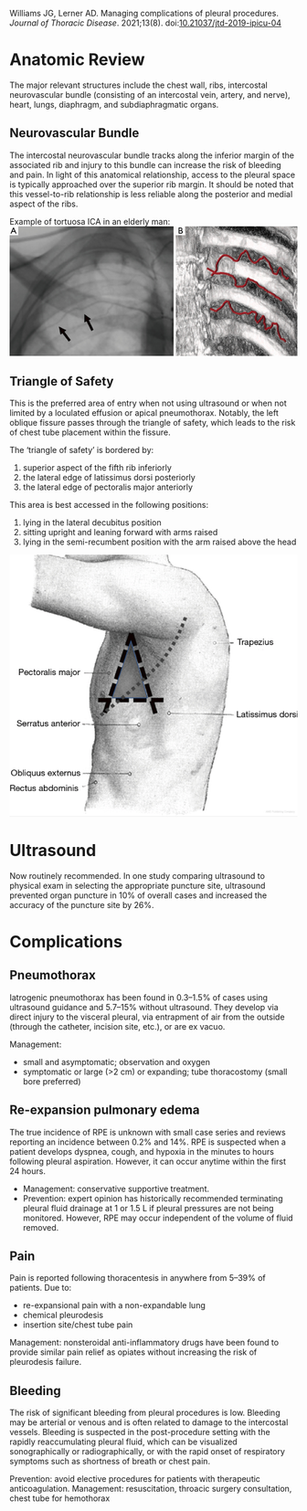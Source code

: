 Williams JG, Lerner AD. Managing complications of pleural procedures. _Journal of Thoracic Disease_. 2021;13(8). doi:[10.21037/jtd-2019-ipicu-04](https://doi.org/10.21037/jtd-2019-ipicu-04)

# Anatomic Review
The major relevant structures include the chest wall, ribs, intercostal neurovascular bundle (consisting of an intercostal vein, artery, and nerve), heart, lungs, diaphragm, and subdiaphragmatic organs.

## Neurovascular Bundle
The intercostal neurovascular bundle tracks along the inferior margin of the associated rib and injury to this bundle can increase the risk of bleeding and pain. In light of this anatomical relationship, access to the pleural space is typically approached over the superior rib margin. It should be noted that this vessel-to-rib relationship is less reliable along the posterior and medial aspect of the ribs.

Example of tortuosa ICA in an elderly man:
![](_attachments/Pasted%20image%2020221120234818.png)

## Triangle of Safety
This is the preferred area of entry when not using ultrasound or when not limited by a loculated effusion or apical pneumothorax. Notably, the left oblique fissure passes through the triangle of safety, which leads to the risk of chest tube placement within the fissure.

The ‘triangle of safety’ is bordered by:
1) superior aspect of the fifth rib inferiorly
2) the lateral edge of latissimus dorsi posteriorly
3) the lateral edge of pectoralis major anteriorly

This area is best accessed in the following positions:
1) lying in the lateral decubitus position
2) sitting upright and leaning forward with arms raised
3) lying in the semi-recumbent position with the arm raised above the head

![](_attachments/Pasted%20image%2020221120235125.png)

# Ultrasound
Now routinely recommended. In one study comparing ultrasound to physical exam in selecting the appropriate puncture site, ultrasound prevented organ puncture in 10% of overall cases and increased the accuracy of the puncture site by 26%.

# Complications
## Pneumothorax
Iatrogenic pneumothorax has been found in 0.3–1.5% of cases using ultrasound guidance and 5.7–15% without ultrasound. They develop via  direct injury to the visceral pleural, via entrapment of air from the outside (through the catheter, incision site, etc.), or are ex vacuo.

Management: 
- small and asymptomatic; observation and oxygen
- symptomatic or large (>2 cm) or expanding; tube thoracostomy (small bore preferred)

## Re-expansion pulmonary edema
The true incidence of RPE is unknown with small case series and reviews reporting an incidence between 0.2% and 14%. RPE is suspected when a patient develops dyspnea, cough, and hypoxia in the minutes to hours following pleural aspiration. However, it can occur anytime within the first 24 hours.
- Management: conservative supportive treatment.
- Prevention: expert opinion has historically recommended terminating pleural fluid drainage at 1 or 1.5 L if pleural pressures are not being monitored. However, RPE may occur independent of the volume of fluid removed. 

## Pain
Pain is reported following thoracentesis in anywhere from 5–39% of patients. Due to:
- re-expansional pain with a non-expandable lung
- chemical pleurodesis
- insertion site/chest tube pain

Management: nonsteroidal anti-inflammatory drugs have been found to provide similar pain relief as opiates without increasing the risk of pleurodesis failure.

## Bleeding
The risk of significant bleeding from pleural procedures is low. Bleeding may be arterial or venous and is often related to damage to the intercostal vessels. Bleeding is suspected in the post-procedure setting with the rapidly reaccumulating pleural fluid, which can be visualized sonographically or radiographically, or with the rapid onset of respiratory symptoms such as shortness of breath or chest pain.

Prevention: avoid elective procedures for patients with therapeutic anticoagulation. 
Management: resuscitation, throacic surgery consultation, chest tube for hemothorax